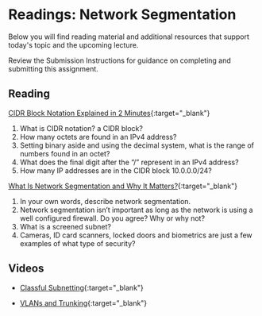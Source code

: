 # Readings: Network Segmentation

Below you will find reading material and additional resources that support today's topic and the upcoming lecture.

Review the Submission Instructions for guidance on completing and submitting this assignment.

## Reading

[CIDR Block Notation Explained in 2 Minutes](https://medium.com/@acropoiesis/cidr-block-notation-explained-in-2-minutes-1010ec0dbc15){:target="_blank"}

1. What is CIDR notation? a CIDR block?
1. How many octets are found in an IPv4 address?
1. Setting binary aside and using the decimal system, what is the range of numbers found in an octet? 
1. What does the final digit after the “/” represent in an IPv4 address?
1. How many IP addresses are in the CIDR block 10.0.0.0/24?

[What Is Network Segmentation and Why It Matters?](https://www.comptia.org/blog/security-awareness-training-network-segmentation){:target="_blank"}

1. In your own words, describe network segmentation.
1. Network segmentation isn’t important as long as the network is using a well configured firewall.  Do you agree?  Why or why not?
1. What is a screened subnet?
1. Cameras, ID card scanners, locked doors and biometrics are just a few examples of what type of security?

## Videos

- [Classful Subnetting](https://www.professormesser.com/network-plus/n10-008/n10-008-video/classful-subnetting-n10-008/){:target="_blank"}

- [VLANs and Trunking](https://www.professormesser.com/network-plus/n10-008/n10-008-video/vlans-and-trunking-n10-008/){:target="_blank"}

